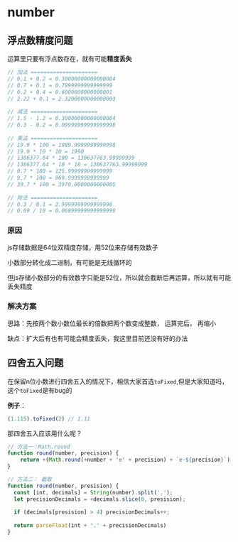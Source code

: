 # number

## 浮点数精度问题

运算里只要有浮点数存在，就有可能**精度丢失**

```js
// 加法 =====================
// 0.1 + 0.2 = 0.30000000000000004
// 0.7 + 0.1 = 0.7999999999999999
// 0.2 + 0.4 = 0.6000000000000001
// 2.22 + 0.1 = 2.3200000000000003
 
// 减法 =====================
// 1.5 - 1.2 = 0.30000000000000004
// 0.3 - 0.2 = 0.09999999999999998
 
// 乘法 =====================
// 19.9 * 100 = 1989.9999999999998
// 19.9 * 10 * 10 = 1990
// 1306377.64 * 100 = 130637763.99999999
// 1306377.64 * 10 * 10 = 130637763.99999999
// 0.7 * 180 = 125.99999999999999
// 9.7 * 100 = 969.9999999999999
// 39.7 * 100 = 3970.0000000000005
 
// 除法 =====================
// 0.3 / 0.1 = 2.9999999999999996
// 0.69 / 10 = 0.06899999999999999

```

### 原因

js存储数据是64位双精度存储，用52位来存储有效数子

小数部分转化成二进制，有可能是无线循环的

但js存储小数部分的有效数字只能是52位，所以就会截断后再运算，所以就有可能丢失精度



### 解决方案

思路：先按两个数小数位最长的倍数把两个数变成整数， 运算完后， 再缩小

缺点：扩大后有也有可能会精度丢失，我这里目前还没有好的办法



## 四舍五入问题

在保留n位小数进行四舍五入的情况下，相信大家首选`toFixed`,但是大家知道吗，这个`toFixed`是有bug的

**例子**：

```js
(1.115).toFixed(2) // 1.11
```

那四舍五入应该用什么呢？

```js
// 方法一：Math.round
function round(number, precision) {
    return +(Math.round(+number + 'e' + precision) + `e-${precision}`)
}

// 方法二： 截取
function round(number, presision) {
  const [int, decimals] = String(number).split('.');
  let precisionDecimals = +decimals.slice(0, presision);
  
  if (decimals[presision] > 4) precisionDecimals++;
  
  return parseFloat(int + '.' + precisionDecimals)
}
```

